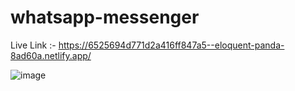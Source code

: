 # whatsapp-messenger

Live Link :- https://6525694d771d2a416ff847a5--eloquent-panda-8ad60a.netlify.app/

![image](https://github.com/kashif1372/whatsapp-messenger/assets/67710001/3aa43759-10ae-44c8-a257-ae9f77fbf031)
